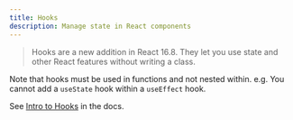 ```yaml
---
title: Hooks
description: Manage state in React components
---
```


> Hooks are a new addition in React 16.8. They let you use state and other React features without writing a class.

Note that hooks must be used in functions and not nested within. e.g. You cannot add a `useState` hook within a `useEffect` hook.

See [Intro to Hooks](https://reactjs.org/docs/hooks-intro.html) in the docs.
